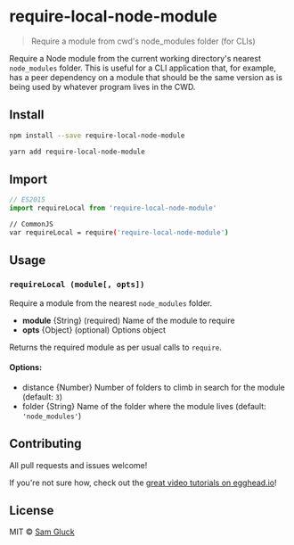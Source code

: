 # require-local-node-module

> Require a module from cwd's node_modules folder (for CLIs)

Require a Node module from the current working directory's nearest `node_modules` folder.
This is useful for a CLI application that, for example, has a peer dependency on a
module that should be the same version as is being used by whatever program lives 
in the CWD.

## Install

```sh
npm install --save require-local-node-module
```

```sh
yarn add require-local-node-module
```

## Import

```js
// ES2015
import requireLocal from 'require-local-node-module'
```

```sh
// CommonJS
var requireLocal = require('require-local-node-module')
```

## Usage

### `requireLocal (module[, opts])`

Require a module from the nearest `node_modules` folder.

- __module__ {String} (required) Name of the module to require
- __opts__ {Object} (optional) Options object

Returns the required module as per usual calls to `require`.

#### Options:

- distance {Number} Number of folders to climb in search for the module (default: `3`)
- folder {String} Name of the folder where the module lives (default: `'node_modules'`)

## Contributing

All pull requests and issues welcome!

If you're not sure how, check out the [great video tutorials on egghead.io](http://bit.ly/2aVzthz)!

## License

MIT © [Sam Gluck](github.com/sdgluck)
